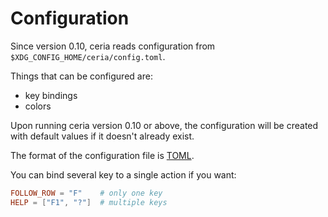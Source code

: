 # Configuration

Since version 0.10, ceria reads configuration from `$XDG_CONFIG_HOME/ceria/config.toml`.

Things that can be configured are:

- key bindings
- colors

Upon running ceria version 0.10 or above,
the configuration will be created with default values
if it doesn't already exist.

The format of the configuration file
is [TOML](https://github.com/toml-lang/toml).

You can bind several key to a single action if you want:

```toml
FOLLOW_ROW = "F"    # only one key
HELP = ["F1", "?"]  # multiple keys
```